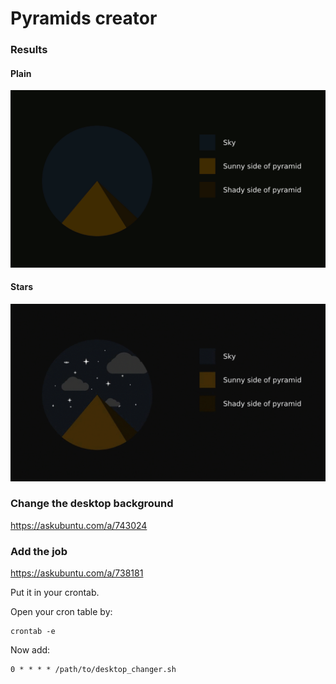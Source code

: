 # Pyramids creator

### Results

#### Plain

![Plain](sample/plain.gif)

#### Stars

![Stars](sample/stars.gif)

### Change the desktop background

https://askubuntu.com/a/743024

### Add the job

https://askubuntu.com/a/738181

Put it in your crontab.

Open your cron table by:

```
crontab -e
```

Now add:

```
0 * * * * /path/to/desktop_changer.sh
```




